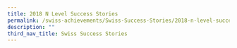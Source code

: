 ```yaml
---
title: 2018 N Level Success Stories
permalink: /swiss-achievements/Swiss-Success-Stories/2018-n-level-success-stories/
description: ""
third_nav_title: Swiss Success Stories
---
```

